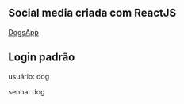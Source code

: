 ## Social media criada com ReactJS
[DogsApp](https://main--dogsappsocial.netlify.app/)

## Login padrão
usuário: dog

senha: dog
